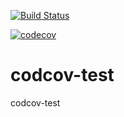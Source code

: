 [![Build Status](https://travis-ci.org/Felipemv/codcov-test.svg?branch=master)](https://travis-ci.org/Felipemv/codcov-test)

[![codecov](https://codecov.io/gh/Felipemv/codcov-test/branch/master/graph/badge.svg)](https://codecov.io/gh/Felipemv/codcov-test)

# codcov-test
codcov-test

